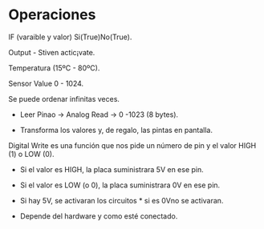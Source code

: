 
# Operaciones

IF (varaible y valor) Si(True)No(True).

Output - Stiven actic¡vate.

Temperatura (15ºC - 80ºC).

Sensor Value 0 - 1024.

Se puede ordenar infinitas veces.

- Leer Pinao -> Analog Read -> 0 -1023 (8 bytes).

- Transforma los valores y, de regalo, las pintas en pantalla.

Digital Write es una función que nos pide un número de pin y el valor HIGH (1) o LOW (0).

- Si el valor es HIGH, la placa suministrara 5V en ese pin.

- Si el valor es LOW (o 0), la placa suministrara 0V en ese pin.

- Si hay 5V, se activaran los circuitos * si es 0Vno se activaran.

* Depende del hardware y como esté conectado.



